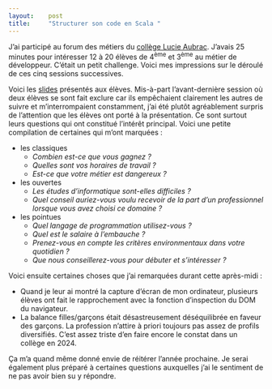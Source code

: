 ```yaml
---
layout:    post
title:     "Structurer son code en Scala "
---
```


J’ai participé au forum des métiers du [collège Lucie Aubrac][collège]. J’avais 25 minutes pour intéresser 12 à 20
élèves de 4<sup>ème</sup> et 3<sup>ème</sup> au métier de développeur. C’était un petit challenge. Voici mes impressions
sur le déroulé de ces cinq sessions successives.

Voici les [slides] présentés aux élèves. Mis-à-part l’avant-dernière session où deux élèves se sont fait exclure car ils
empêchaient clairement les autres de suivre et m’interrompaient constamment, j’ai été plutôt agréablement surpris de
l’attention que les élèves ont porté à la présentation. Ce sont surtout leurs questions qui ont constitué l’intérêt
principal. Voici une petite compilation de certaines qui m’ont marquées :

 - les classiques
   - _Combien est-ce que vous gagnez ?_
   - _Quelles sont vos horaires de travail ?_
   - _Est-ce que votre métier est dangereux ?_
 - les ouvertes
   - _Les études d’informatique sont-elles difficiles ?_
   - _Quel conseil auriez-vous voulu recevoir de la part d’un professionnel lorsque vous avez choisi ce domaine ?_ 
 - les pointues
   - _Quel langage de programmation utilisez-vous ?_
   - _Quel est le salaire à l’embauche ?_
   - _Prenez-vous en compte les critères environmentaux dans votre quotidien ?_
   - _Que nous conseillerez-vous pour débuter et s’intéresser ?_

Voici ensuite certaines choses que j’ai remarquées durant cette après-midi :

 - Quand je leur ai montré la capture d’écran de mon ordinateur, plusieurs élèves ont fait le rapprochement avec la
   fonction d’inspection du DOM du navigateur.
 - La balance filles/garçons était désastreusement déséquilibrée en faveur des garçons. La profession n’attire à priori
   toujours pas assez de profils diversifiés. C’est assez triste d’en faire encore le constat dans un collège en 2024.

Ça m’a quand même donné envie de réitérer l’année prochaine. Je serai également plus préparé à certaines questions
auxquelles j’ai le sentiment de ne pas avoir bien su y répondre.

[collège]: https://laubrac.loire-atlantique.e-lyco.fr
[slides]: slides.html
